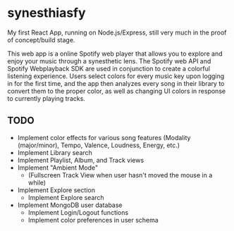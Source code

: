# synesthiasfy

My first React App, running on Node.js/Express, still very much in the proof of concept/build stage.

This web app is a online Spotify web player that allows you to explore and enjoy your music through a synesthetic lens. The Spotify web API and Spotify Webplayback SDK are used in conjunction to create a colorful listening experience. Users select colors for every music key upon logging in for the first time, and the app then analyzes every song in their library to convert them to the proper color, as well as changing UI colors in response to currently playing tracks.

## TODO

- Implement color effects for various song features (Modality (major/minor), Tempo, Valence, Loudness, Energy, etc.)
- Implement Library search
- Implement Playlist, Album, and Track views
- Implement "Ambient Mode"
  - (Fullscreen Track View when user hasn't moved the mouse in a while)
- Implement Explore section
  - Implement Explore search
- Implement MongoDB user database
  - Implement Login/Logout functions
  - Implement color preferences in user schema
